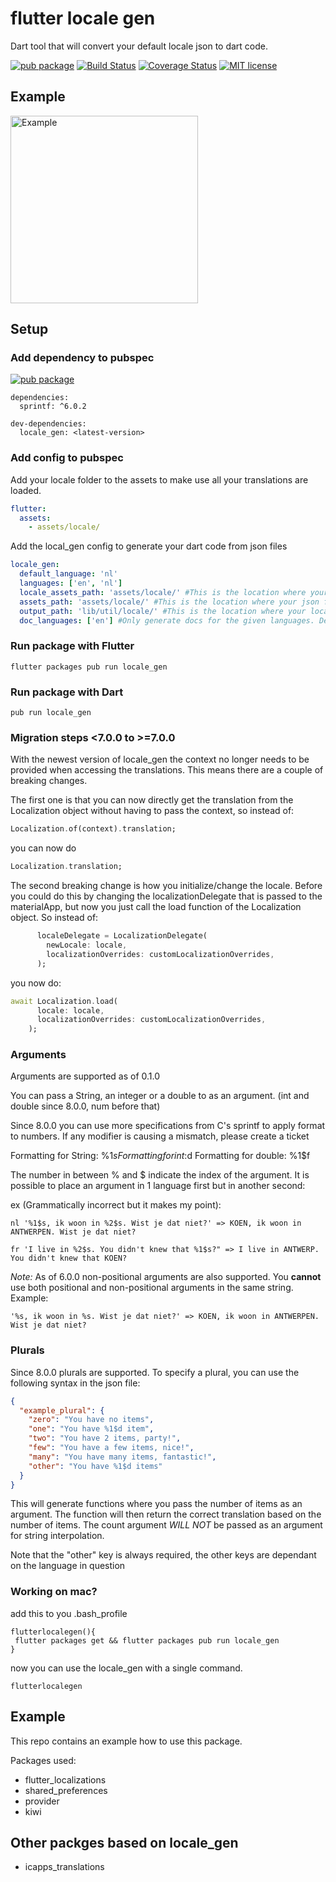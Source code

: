 # flutter locale gen

Dart tool that will convert your default locale json to dart code.

[![pub package](https://img.shields.io/pub/v/locale_gen.svg)](https://pub.dartlang.org/packages/locale_gen)
[![Build Status](https://travis-ci.org/vanlooverenkoen/locale_gen.svg?branch=master)](https://travis-ci.org/vanlooverenkoen/locale_gen)
[![Coverage Status](https://coveralls.io/repos/github/vanlooverenkoen/locale_gen/badge.svg)](https://coveralls.io/github/vanlooverenkoen/locale_gen)
[![MIT license](https://img.shields.io/badge/License-MIT-blue.svg)](https://lbesson.mit-license.org/)

## Example

<img src="https://github.com/vanlooverenkoen/locale_gen/blob/master/assets/example.gif?raw=true" alt="Example" width="300"/>

## Setup

### Add dependency to pubspec

[![pub package](https://img.shields.io/pub/v/locale_gen.svg)](https://pub.dartlang.org/packages/locale_gen)
```
dependencies:
  sprintf: ^6.0.2
  
dev-dependencies:
  locale_gen: <latest-version>
```

### Add config to pubspec

Add your locale folder to the assets to make use all your translations are loaded.
```yaml
flutter:
  assets:
    - assets/locale/
```

Add the local_gen config to generate your dart code from json files
```yaml
locale_gen:
  default_language: 'nl'
  languages: ['en', 'nl']
  locale_assets_path: 'assets/locale/' #This is the location where your json files should be saved.
  assets_path: 'assets/locale/' #This is the location where your json files are located in your flutter app.
  output_path: 'lib/util/locale/' #This is the location where your localization files will be created in your flutter app.
  doc_languages: ['en'] #Only generate docs for the given languages. Defaults to all languages. An empty list will skip doc generation
```

### Run package with Flutter

```shell
flutter packages pub run locale_gen
```

### Run package with Dart

```shell
pub run locale_gen
```

### Migration steps <7.0.0 to >=7.0.0
With the newest version of locale_gen the context no longer needs to be provided when accessing the translations. This means there are a couple of breaking changes.

The first one is that you can now directly get the translation from the Localization object without having to pass the context, so instead of:

```dart
Localization.of(context).translation;
```

you can now do

```dart
Localization.translation;
```

The second breaking change is how you initialize/change the locale. Before you could do this by changing the localizationDelegate that is passed to the materialApp, but now you just call the load function of the Localization object. So instead of:

```dart
      localeDelegate = LocalizationDelegate(
        newLocale: locale,
        localizationOverrides: customLocalizationOverrides,
      );
```
you now do:

```dart
await Localization.load(
      locale: locale,
      localizationOverrides: customLocalizationOverrides,
    );
```

### Arguments

Arguments are supported as of 0.1.0

You can pass a String, an integer or a double to as an argument. (int and double since 8.0.0, num before that)

Since 8.0.0 you can use more specifications from C's sprintf to apply format to numbers. If any modifier is causing a mismatch, please create a ticket

Formatting for String: %1$s
Formatting for int: %1$d
Formatting for double: %1$f

The number in between % and $ indicate the index of the argument. It is possible to place an argument in 1 language first but in another second:

ex (Grammatically incorrect but it makes my point):

```
nl '%1$s, ik woon in %2$s. Wist je dat niet?' => KOEN, ik woon in ANTWERPEN. Wist je dat niet?

fr 'I live in %2$s. You didn't knew that %1$s?" => I live in ANTWERP. You didn't knew that KOEN?
```

*Note:* As of 6.0.0 non-positional arguments are also supported. You **cannot** use both positional and non-positional arguments in the same string.
Example:
```
'%s, ik woon in %s. Wist je dat niet?' => KOEN, ik woon in ANTWERPEN. Wist je dat niet?
```

### Plurals

Since 8.0.0 plurals are supported. To specify a plural, you can use the following syntax in the json file:

```json
{
  "example_plural": {
    "zero": "You have no items",
    "one": "You have %1$d item",
    "two": "You have 2 items, party!",
    "few": "You have a few items, nice!",
    "many": "You have many items, fantastic!",
    "other": "You have %1$d items"
  }
}
```
This will generate functions where you pass the number of items as an argument. The function will then return the correct translation based on the number of items.
The count argument *WILL NOT* be passed as an argument for string interpolation.

Note that the "other" key is always required, the other keys are dependant on the language in question

### Working on mac?

add this to you .bash_profile

```shell
flutterlocalegen(){
 flutter packages get && flutter packages pub run locale_gen
}
```

now you can use the locale_gen with a single command.

```shell
flutterlocalegen
```

## Example
This repo contains an example how to use this package.

Packages used:
 - flutter_localizations
 - shared_preferences
 - provider
 - kiwi

## Other packges based on locale_gen
 - icapps_translations